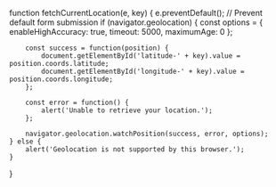 function fetchCurrentLocation(e, key) {
    e.preventDefault(); // Prevent default form submission
    if (navigator.geolocation) {
        const options = {
            enableHighAccuracy: true,
            timeout: 5000,
            maximumAge: 0
        };

        const success = function(position) {
            document.getElementById('latitude-' + key).value = position.coords.latitude;
            document.getElementById('longitude-' + key).value = position.coords.longitude;
        };

        const error = function() {
            alert('Unable to retrieve your location.');
        };

        navigator.geolocation.watchPosition(success, error, options);
    } else {
        alert('Geolocation is not supported by this browser.');
    }
}